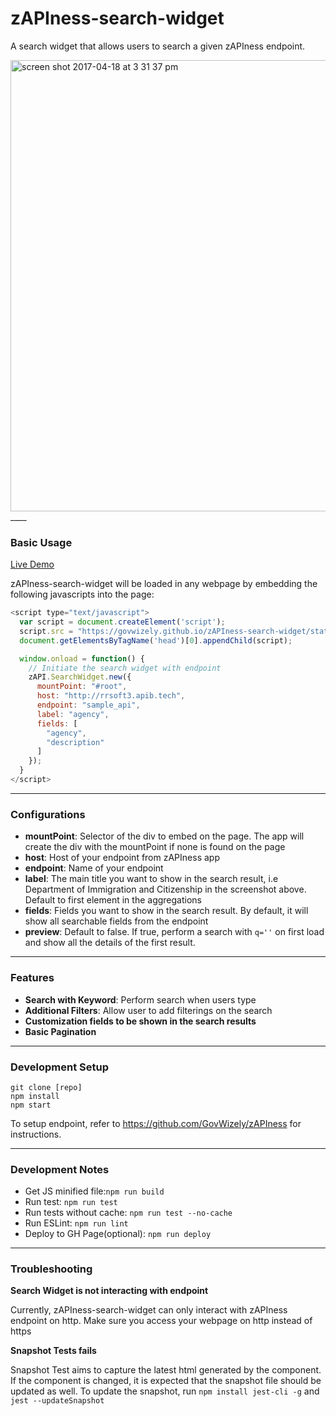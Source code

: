 # zAPIness-search-widget

A search widget that allows users to search a given zAPIness endpoint.

<img width="722" alt="screen shot 2017-04-18 at 3 31 37 pm" src="https://cloud.githubusercontent.com/assets/21019282/25119298/2bbd6b3e-244c-11e7-874b-310ddff36431.png">
____


### Basic Usage

[Live Demo](http://zapi-widget.herokuapp.com/)

zAPIness-search-widget will be loaded in any webpage by embedding the following javascripts into the page:

```javascript
<script type="text/javascript">
  var script = document.createElement('script');
  script.src = "https://govwizely.github.io/zAPIness-search-widget/static/js/main.7285011e.js";
  document.getElementsByTagName('head')[0].appendChild(script);

  window.onload = function() {
    // Initiate the search widget with endpoint
    zAPI.SearchWidget.new({
      mountPoint: "#root",
      host: "http://rrsoft3.apib.tech",
      endpoint: "sample_api",
      label: "agency",
      fields: [
        "agency",
        "description"
      ]
    });
  }
</script>
```

---

### Configurations

* __mountPoint__: Selector of the div to embed on the page. The app will create the div with the mountPoint if none is found on the page
* __host__: Host of your endpoint from zAPIness app
* __endpoint__: Name of your endpoint
* __label__: The main title you want to show in the search result, i.e Department of Immigration and Citizenship in the screenshot above. Default to first element in the aggregations
* __fields__: Fields you want to show in the search result. By default, it will show all searchable fields from the endpoint
* __preview__: Default to false. If true, perform a search with ```q=''``` on first load and show all the details of the first result.

---

### Features

* __Search with Keyword__: Perform search when users type
* __Additional Filters__: Allow user to add filterings on the search
* __Customization fields to be shown in the search results__
* __Basic Pagination__

___

### Development Setup

```
git clone [repo]
npm install
npm start
```

To setup endpoint, refer to https://github.com/GovWizely/zAPIness for instructions.
___

### Development Notes

* Get JS minified file:```npm run build```
* Run test: ```npm run test```
* Run tests without cache: ```npm run test --no-cache```
* Run ESLint: ```npm run lint```
* Deploy to GH Page(optional): ```npm run deploy```

___

### Troubleshooting

__Search Widget is not interacting with endpoint__

Currently, zAPIness-search-widget can only interact with zAPIness endpoint on http. Make sure you access your webpage on http instead of https

__Snapshot Tests fails__

Snapshot Test aims to capture the latest html generated by the component. If the component is changed, it is expected that the snapshot file should be updated as well. To update the snapshot, run ```npm install jest-cli -g``` and ```jest --updateSnapshot```
